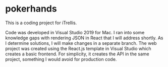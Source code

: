 # pokerhands

This is a coding project for iTrellis.

Code was developed in Visual Studio 2019 for Mac. I ran into some knowledge gaps with rendering JSON in React that I will address shortly. As I determine solutions, I will make changes in a separate branch. The web project was created using the React.js template in Visual Studio which creates a basic frontend. For simplicity, it creates the API in the same project, something I would avoid for production code.
